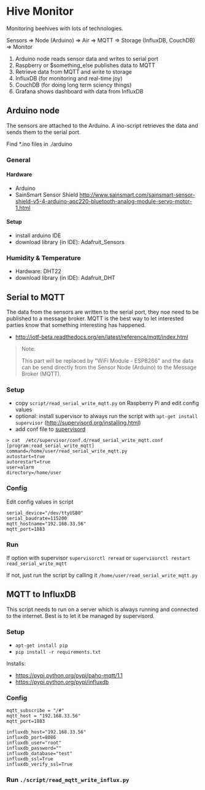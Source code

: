 # Hive Monitor

Monitoring beehives with lots of technologies.

Sensors => Node (Arduino) => Air => MQTT => Storage (InfluxDB, CouchDB) => Monitor

1. Arduino node reads sensor data and writes to serial port
1. Raspberry or $something_else publishes data to MQTT
1. Retrieve data from MQTT and write to storage
  1. InfluxDB (for monitoring and real-time joy)
  1. CouchDB (for doing long term sciency things)
1. Grafana shows dashboard with data from InfluxDB

## Arduino node

The sensors are attached to the Arduino. A ino-script retrieves the data and sends them to the serial port.

Find *.ino files in ./arduino

### General
#### Hardware
* Arduino
* SainSmart Sensor Shield http://www.sainsmart.com/sainsmart-sensor-shield-v5-4-arduino-apc220-bluetooth-analog-module-servo-motor-1.html

#### Setup
* install arduino IDE
* download library (in IDE): Adafruit_Sensors

### Humidity & Temperature
* Hardware: DHT22
* download library (in IDE): Adafruit_DHT


## Serial to MQTT

The data from the sensors are written to the serial port, they noe need to be published to a message broker.
MQTT is the best way to let interested parties know that something interesting has happened.

* http://iotf-beta.readthedocs.org/en/latest/reference/mqtt/index.html

> Note:
>
> This part will be replaced by "WiFi Module - ESP8266" and the data can be send directly from the Sensor Node (Arduino) to the Message Broker (MQTT).

### Setup

* copy `script/read_serial_write_mqtt.py` on Raspberry Pi and edit config values
* optional: install supervisor to always run the script with `apt-get install supervisor` (http://supervisord.org/installing.html)
* add conf file to [supervisord](https://www.digitalocean.com/community/tutorials/how-to-install-and-manage-supervisor-on-ubuntu-and-debian-vps)

```
> cat  /etc/supervisor/conf.d/read_serial_write_mqtt.conf 
[program:read_serial_write_mqtt]
command=/home/user/read_serial_write_mqtt.py
autostart=true
autorestart=true
user=alarm
directory=/home/user
```

### Config

Edit config values in script

```
serial_device="/dev/ttyUSB0"
serial_baudrate=115200
mqtt_hostname="192.168.33.56"
mqtt_port=1883
```

### Run

If option with supervisor `supervisorctl reread` or `supervisorctl restart read_serial_write_mqtt`

If not, just run the script by calling it `/home/user/read_serial_write_mqtt.py`


## MQTT to InfluxDB



This script needs to run on a server which is always running and connected to the internet.
Best is to let it be managed by supervisord.

### Setup

* `apt-get install pip`
* `pip install -r requirements.txt`

Installs: 
* https://pypi.python.org/pypi/paho-mqtt/1.1
* https://pypi.python.org/pypi/influxdb

### Config

```
mqtt_subscribe = "/#"
mqtt_host = "192.168.33.56"
mqtt_port=1883

influxdb_host="192.168.33.56"
influxdb_port=8086
influxdb_user="root"
influxdb_password=""
influxdb_database="test"
influxdb_ssl=True
influxdb_verify_ssl=True
```

### Run `./script/read_mqtt_write_influx.py`
